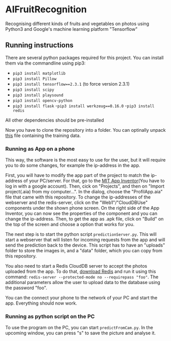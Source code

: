 # AIFruitRecognition
Recognising different kinds of fruits and vegetables on photos using Python3 and Google's machine learning platform "Tensorflow"

## Running instructions
 There are several python packages required for this project.
 You can install them via the commandline using pip3:

- ```pip3 install matplotlib```
- ```pip3 install Pillow```
- ```pip3 install tensorflow==2.3.1``` (to force version 2.3.1)
- ```pip3 install scipy```
- ```pip3 install playsound```
- ```pip3 install opencv-python```
- ```pip3 install flask```
-```pip3 install werkzeug==0.16.0```
-```pip3 install redis```


All other dependencies should be pre-installed

Now you have to clone the repository into a folder. You can optinally unpack [this](https://drive.google.com/file/d/1ZX6YbiFL6fds2Evkfod1Wt4jWUdMnjyf/view?usp=sharing) file containing the training data.

### Running as App on a phone
This way, the software is the most easy to use for the user, but it will require you to do some changes, for example the ip-address in the app.

First, you will have to modify the app part of the project to match the ip-address of your PC/server. For that, go to the [MIT App Inventor]( http://ai2.appinventor.mit.edu/)(You have to log in with a google account). Then, cick on "Projects", and then on "Import project(.aia) from my computer...". In the dialog, choose the "ProfilApp.aia" file that came with this repository.
To change the ip-addresses of the webserver and the redis-server, click on the "Web1"/"CloudDBUse" components under the shown phone screen. On the right side of the App Inventor, you can now see the properties of the component and you can change the ip-address. Then, to get the app as .apk file, click on "Build" on the top of the screen and choose a option that works for you.

The next step is to start the python script ```predictionServer.py```.
This will start a webserver that will listen for incoming requests from the app and will send the prediction back to the device.
This script has to have an "uploads" folder to store the images in, and a "data" folder, which you can copy from this repository.

You also need to start a Redis CloudDB server to accept the photos uploaded from the app.
To do that, [download Redis](https://redis.io/download) and run it using this command: ```redis-server --protected-mode no --requirepass "foo"```.
The additional parameters allow the user to upload data to the database using the password "foo".

You can the connect your phone to the network of your PC and start the app. Everything should now work.

### Running as python script on the PC
To use the program on the PC, you can start ```predictFromCam.py```. In the upcoming window, you can press "s" to save the picture and analyse it.
